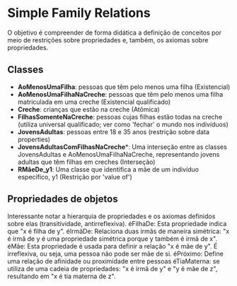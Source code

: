 # Simple Family Relations
O objetivo é compreender de forma didática a definição de conceitos por meio de restrições sobre propriedades e, também, os axiomas sobre propriedades.
## Classes
- **AoMenosUmaFilha**: pessoas que têm pelo menos uma filha (Existencial)
- **AoMenosUmaFilhaNaCreche**: pessoas que têm pelo menos uma filha matriculada em uma creche (Existencial qualificado)
- **Creche**: crianças que estão na creche (Atômica)
- **FilhasSomenteNaCreche**: pessoas cujas filhas estão todas na creche (utiliza universal qualificado; ver como 'fechar' o mundo nos indivíduos)
- **JovensAdultas**: pessoas entre 18 e 35 anos (restrição sobre data properties)
- **JovensAdultasComFilhasNaCreche***: Uma interseção entre as classes JovensAdultas e AoMenosUmaFilhaNaCreche, representando jovens adultas que têm filhas em creches (Interseção)
- **RMãeDe_y1**: Uma classe que identifica a mãe de um indivíduo específico, y1 (Restrição por 'value of')
## Propriedades de objetos
Interessante notar a hierarquia de propriedades e os axiomas definidos sobre elas (transitividade, antirreflexiva).
éFilhaDe: Esta propriedade indica que "x é filha de y". 
éIrmãDe: Relaciona duas irmãs de maneira simétrica: "x é irmã de y é uma propriedade simétrica porque y também é irmã de x".
éMãe: Esta propriedade é usada para definir a relação "x é mãe de y". É irreflexiva, ou seja, uma pessoa não pode ser mãe de si.
éPróximo: Define uma relação de afinidade ou proximidade entre pessoas
éTiaMaterna: se utiliza de uma cadeia de propriedades: "x é irmã de y" e "y é mãe de z", resultando em "x é tia materna de z". 
